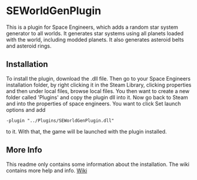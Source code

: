 # SEWorldGenPlugin

This is a plugin for Space Engineers, which adds a random star system generator to all worlds. It generates star systems using all planets loaded
with the world, including modded planets. It also generates asteroid belts and asteroid rings.

## Installation

To install the plugin, download the .dll file. Then go to your Space Engineers installation folder, by right clicking it in the Steam Library, clicking properties and then under local files, browse local files. You then want to create a new folder called 'Plugins' and copy the plugin dll into it. Now go back to Steam and into the properties of space engineers. You want to click Set launch options and add 

`-plugin "../Plugins/SEWorldGenPlugin.dll"` 

to it. With that, the game will be launched with the plugin installed.

## More Info

This readme only contains some information about the installation. The wiki contains more help and info. [Wiki](https://github.com/thorwin99/SEWorldGenPlugin/wiki/Installation)
